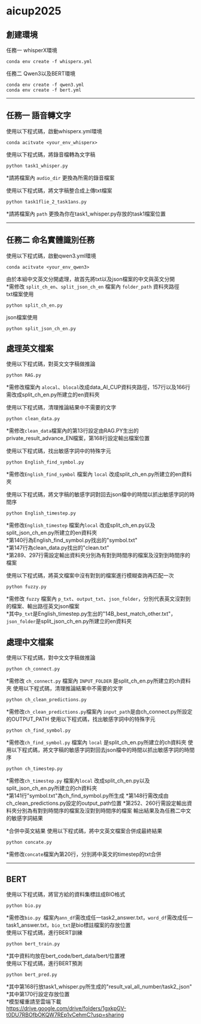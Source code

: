 # aicup2025
## 創建環境
任務一 whisperX環境
    
    conda env create -f whisperx.yml
任務二 Qwen3以及BERT環境  
    
    conda env create -f qwen3.yml
    conda env create -f bert.yml
****
## 任務一 語音轉文字 
使用以下程式碼，啟動whisperx.yml環境

    conda acitvate <your_env_whisperx>
    
使用以下程式碼，將錄音檔轉為文字稿  

    python task1_whisper.py
*請將檔案內 `audio_dir` 更換為所需的錄音檔案
    
使用以下程式碼，將文字稿整合成上傳txt檔案  

    python task1flie_2_task1ans.py
*請將檔案內 `path` 更換為你在task1_whisper.py存放的task1檔案位置

****
## 任務二 命名實體識別任務
使用以下程式碼，啟動qwen3.yml環境  

    conda acitvate <your_env_qwen3>
由於本組中文英文分開處理，故首先將txt以及json檔案的中文與英文分開    
*需修改 `split_ch_en`、`split_json_ch_en` 檔案內 `folder_path` 資料夾路徑  
txt檔案使用

    python split_ch_en.py

json檔案使用  

    python split_json_ch_en.py
    
## 處理英文檔案
使用以下程式碼，對英文文字稿做推論   
    
    python RAG.py
*需修改檔案內 `alocal`、`blocal`改成data_AI_CUP資料夾路徑，157行以及166行需改成split_ch_en.py所建立的en資料夾
    
使用以下程式碼，清理推論結果中不需要的文字  
        
    python clean_data.py
*需修改`clean_data`檔案內的第13行設定由RAG.PY生出的private_result_advance_EN檔案，第168行設定輸出檔案位置
    
使用以下程式碼，找出敏感字詞中的特殊字元       

    python English_find_symbol.py
*需修改`English_find_symbol` 檔案內 `local` 改成split_ch_en.py所建立的en資料夾
    
使用以下程式碼，將文字稿的敏感字詞對回去json檔中的時間以抓出敏感字詞的時間序  
       
    python English_timestep.py
    
*需修改`English_timestep` 檔案內`local` 改成split_ch_en.py以及split_json_ch_en.py所建立的en資料夾  
*第140行為English_find_symbol.py找出的"symbol.txt"    
*第147行為clean_data.py找出的"clean.txt"   
*第289、297行需設定輸出資料夾分別為有對到時間序的檔案及沒對到時間序的檔案
    
使用以下程式碼，將英文檔案中沒有對到的檔案進行模糊查詢再匹配一次  

    python fuzzy.py
    
*需修改 `fuzzy` 檔案內 `p_txt`、`output_txt`、`json_folder`，分別代表英文沒對到的檔案、輸出路徑英文json檔案    
*其中`p_txt`是English_timestep.py生出的"14B_best_match_other.txt"，`json_folder`是split_json_ch_en.py所建立的en資料夾
## 處理中文檔案  
使用以下程式碼，對中文文字稿做推論    
    
    python ch_connect.py
*需修改 `ch_connect.py` 檔案內 `INPUT_FOLDER` 是split_ch_en.py所建立的ch資料夾
使用以下程式碼，清理推論結果中不需要的文字  

    python ch_clean_predictions.py
*需修改`ch_clean_predictions.py`檔案內 `input_path`是由ch_connect.py所設定的OUTPUT_PATH
使用以下程式碼，找出敏感字詞中的特殊字元  
    
    python ch_find_symbol.py
*需修改`ch_find_symbol.py` 檔案內 `local` 是split_ch_en.py所建立的ch資料夾
使用以下程式碼，將文字稿的敏感字詞對回去json檔中的時間以抓出敏感字詞的時間序  
   
    python ch_timestep.py 
*需修改`ch_timestep.py` 檔案內`local`  改成split_ch_en.py以及split_json_ch_en.py所建立的ch資料夾  
*第141行"symbol.txt"為ch_find_symbol.py所生成
*第148行需改成由ch_clean_predictions.py設定的output_path位置
*第252、260行需設定輸出資料夾分別為有對到時間序的檔案及沒對到時間序的檔案
輸出結果及為任務二中文的敏感字詞結果
    
*合併中英文結果
使用以下程式碼，將中文英文檔案合併成最終結果  

    python concate.py
*需修改`concate`檔案內第20行，分別將中英文的timestep的txt合併    
****
## BERT 
使用以下程式碼，將官方給的資料集標註成BIO格式
    
    python bio.py 
*需修改`bio.py `檔案內`ann_df`需改成任一task2_answer.txt，`word_df`需改成任一task1_answer.txt，`bio_txt`是bio標註檔案的存放位置    
使用以下程式碼，進行BERT訓練
    
    python bert_train.py
*其中資料均放在bert_code/bert_data/bert/位置裡    
使用以下程式碼，進行BERT預測    
    
    python bert_pred.py
*其中第168行放task1_whisper.py所生成的"result_val_all_number/task2_json"    
*其中第170行設定存放位置    
*模型權重請至雲端下載    
https://drive.google.com/drive/folders/1gxkpGV-t0DU7RBOfbOKQW7REp1vCehmC?usp=sharing






    
